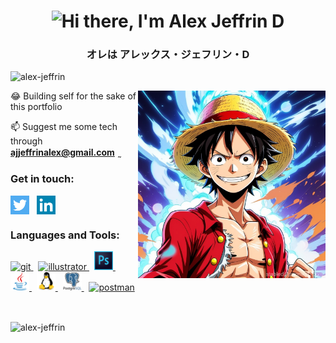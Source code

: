 <h1 align="center">
  <img src="https://readme-typing-svg.demolab.com?font=Fira+Code&weight=100&size=30&duration=1000&pause=2000&&color=00FFFF&center=true&vCenter=true&width=435&lines=Hi+there+👋;I'm+Alex+Jeffrin" alt="Hi there, I'm Alex Jeffrin D" />
</h1>
<h3 align="center">オレは アレックス・ジェフリン・D</h3>

<p align="left"> <img src="https://komarev.com/ghpvc/?username=alex-jeffrin&style=flat-square" alt="alex-jeffrin" /> </p>

<a><img align="right" alt="mokey" width="300" src="https://raw.githubusercontent.com/alex-jeffrin/alex-jeffrin/main/src/images/luffy.jpg" /></a>

😂 Building self for the sake of this portfolio 

📫 Suggest me some tech through **ajjeffrinalex@gmail.com**
 ̰
<h3 align="left">Get in touch:</h3>
<p align="left">
<a href="https://twitter.com/im_jeffree" target="blank"><img align="center" src="https://raw.githubusercontent.com/alex-jeffrin/alex-jeffrin/main/src/icons/twitter.svg" alt="im_jeffree" height="30" width="30" /></a>
&nbsp;
<a href="https://linkedin.com/in/alexjeffrin" target="blank"><img align="center" src="https://raw.githubusercontent.com/alex-jeffrin/alex-jeffrin/main/src/icons/linkedin.svg" alt="alexjeffrin" height="30" width="30" /></a>



<h3 align="left">Languages and Tools:</h3>
<p align="left"> <a href="https://git-scm.com/" target="_blank" rel="noreferrer"> <img src="https://www.vectorlogo.zone/logos/git-scm/git-scm-icon.svg" alt="git" width="30" height="30"/> </a> 
&nbsp;
<a href="https://www.adobe.com/in/products/illustrator.html" target="_blank" rel="noreferrer"> <img src="https://www.vectorlogo.zone/logos/adobe_illustrator/adobe_illustrator-icon.svg" alt="illustrator" width="30" height="30"/> </a> 
&nbsp;
<a href="https://www.photoshop.com/en" target="_blank" rel="noreferrer"> <img src="https://raw.githubusercontent.com/alex-jeffrin/alex-jeffrin/main/src/icons/photoshop.svg" alt="photoshop" width="30" height="30"/> </a> 
&nbsp;
<a href="https://www.java.com" target="_blank" rel="noreferrer"> <img src="https://raw.githubusercontent.com/devicons/devicon/master/icons/java/java-original.svg" alt="java" width="30" height="30"/> </a> 
&nbsp;
<a href="https://www.linux.org/" target="_blank" rel="noreferrer"> <img src="https://raw.githubusercontent.com/devicons/devicon/master/icons/linux/linux-original.svg" alt="linux" width="30" height="30"/> </a> 
&nbsp;
<a href="https://www.postgresql.org" target="_blank" rel="noreferrer"> <img src="https://raw.githubusercontent.com/devicons/devicon/master/icons/postgresql/postgresql-original-wordmark.svg" alt="postgresql" width="30" height="30"/> </a>
&nbsp;
<a href="https://postman.com" target="_blank" rel="noreferrer"> <img src="https://www.vectorlogo.zone/logos/getpostman/getpostman-icon.svg" alt="postman" width="30" height="30"/> </a> </p>

&nbsp;
<p><img align="center" src="https://github-readme-streak-stats.herokuapp.com/?user=alex-jeffrin&" alt="alex-jeffrin" /></p>
